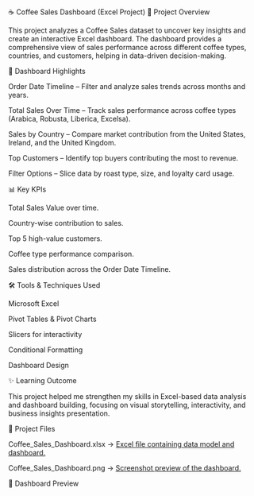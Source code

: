 ☕ Coffee Sales Dashboard (Excel Project)
📌 Project Overview

This project analyzes a Coffee Sales dataset to uncover key insights and create an interactive Excel dashboard. The dashboard provides a comprehensive view of sales performance across different coffee types, countries, and customers, helping in data-driven decision-making.

🎯 Dashboard Highlights

Order Date Timeline – Filter and analyze sales trends across months and years.

Total Sales Over Time – Track sales performance across coffee types (Arabica, Robusta, Liberica, Excelsa).

Sales by Country – Compare market contribution from the United States, Ireland, and the United Kingdom.

Top Customers – Identify top buyers contributing the most to revenue.

Filter Options – Slice data by roast type, size, and loyalty card usage.

📊 Key KPIs

Total Sales Value over time.

Country-wise contribution to sales.

Top 5 high-value customers.

Coffee type performance comparison.

Sales distribution across the Order Date Timeline.

🛠️ Tools & Techniques Used

Microsoft Excel

Pivot Tables & Pivot Charts

Slicers for interactivity

Conditional Formatting

Dashboard Design

✨ Learning Outcome

This project helped me strengthen my skills in Excel-based data analysis and dashboard building, focusing on visual storytelling, interactivity, and business insights presentation.

📂 Project Files

Coffee_Sales_Dashboard.xlsx → [Excel file containing data model and dashboard.](https://github.com/tushar2555/Coffee-Sales-Data-Analysis/blob/main/Coffee%20Sales%20Dashboard.xlsx)

Coffee_Sales_Dashboard.png → [Screenshot preview of the dashboard.](https://github.com/tushar2555/Coffee-Sales-Data-Analysis/blob/main/Dashboard%20Image.jpg)

📸 Dashboard Preview
